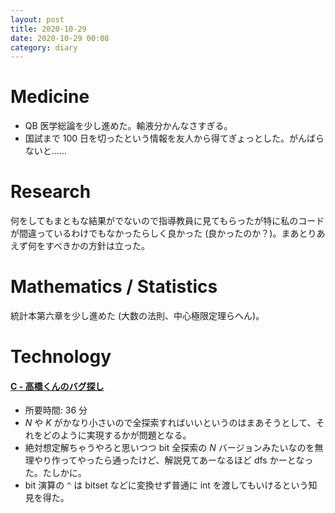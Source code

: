 ```yaml
---
layout: post
title: 2020-10-29
date: 2020-10-29 00:08
category: diary
---
```


# Medicine
- QB 医学総論を少し進めた。輸液分かんなさすぎる。
- 国試まで 100 日を切ったという情報を友人から得てぎょっとした。がんばらないと……

# Research
何をしてもまともな結果がでないので指導教員に見てもらったが特に私のコードが間違っているわけでもなかったらしく良かった (良かったのか？)。まあとりあえず何をすべきかの方針は立った。

# Mathematics / Statistics
統計本第六章を少し進めた (大数の法則、中心極限定理らへん)。

# Technology

#### [C - 高橋くんのバグ探し](https://atcoder.jp/contests/abc015/tasks/abc015_3)
- 所要時間: 36 分
- $N$ や $K$ がかなり小さいので全探索すればいいというのはまあそうとして、それをどのように実現するかが問題となる。
- 絶対想定解ちゃうやろと思いつつ bit 全探索の $N$ バージョンみたいなのを無理やり作ってやったら通ったけど、解説見てあーなるほど dfs かーとなった。たしかに。
- bit 演算の `^` は bitset などに変換せず普通に int を渡してもいけるという知見を得た。